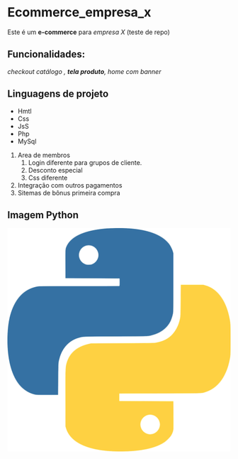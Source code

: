 # Ecommerce_empresa_x

Este é um **e-commerce** para *empresa X* (teste de repo)

## Funcionalidades:

_checkout catálogo , **tela produto**, home com banner_

## Linguagens de projeto

* Hmtl
* Css
* JsS
* Php
* MySql

1. Area de membros
    1. Login diferente para grupos de cliente.
    2. Desconto especial
    3. Css diferente
2. Integração com outros pagamentos
3. Sitemas de bônus primeira compra

## Imagem Python

![logo do python](python.png)





